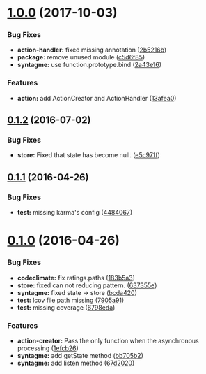 <a name="1.0.0"></a>
# [1.0.0](https://github.com/rymizuki/syntagmejs/compare/v0.1.2...v1.0.0) (2017-10-03)


### Bug Fixes

* **action-handler:** fixed missing annotation ([2b5216b](https://github.com/rymizuki/syntagmejs/commit/2b5216b))
* **package:** remove unused module ([c5d6f85](https://github.com/rymizuki/syntagmejs/commit/c5d6f85))
* **syntagme:** use function.prototype.bind ([2a43e16](https://github.com/rymizuki/syntagmejs/commit/2a43e16))


### Features

* **action:** add ActionCreator and ActionHandler ([13afea0](https://github.com/rymizuki/syntagmejs/commit/13afea0))



<a name="0.1.2"></a>
## [0.1.2](https://github.com/rymizuki/syntagmejs/compare/v0.1.1...v0.1.2) (2016-07-02)


### Bug Fixes

* **store:** Fixed that state has become null. ([e5c971f](https://github.com/rymizuki/syntagmejs/commit/e5c971f))



<a name="0.1.1"></a>
## [0.1.1](https://github.com/rymizuki/syntagmejs/compare/v0.1.0...v0.1.1) (2016-04-26)


### Bug Fixes

* **test:** missing karma's config ([4484067](https://github.com/rymizuki/syntagmejs/commit/4484067))



<a name="0.1.0"></a>
# [0.1.0](https://github.com/rymizuki/syntagmejs/compare/183b5a3...v0.1.0) (2016-04-26)


### Bug Fixes

* **codeclimate:** fix ratings.paths ([183b5a3](https://github.com/rymizuki/syntagmejs/commit/183b5a3))
* **store:** fixed can not reducing pattern. ([637355e](https://github.com/rymizuki/syntagmejs/commit/637355e))
* **syntagme:** fixed state -> store ([bcda420](https://github.com/rymizuki/syntagmejs/commit/bcda420))
* **test:** lcov file path missing ([7905a91](https://github.com/rymizuki/syntagmejs/commit/7905a91))
* **test:** missing coverage ([6798eda](https://github.com/rymizuki/syntagmejs/commit/6798eda))


### Features

* **action-creator:** Pass the only function when the asynchronous processing ([1efcb26](https://github.com/rymizuki/syntagmejs/commit/1efcb26))
* **syntagme:** add getState method ([bb705b2](https://github.com/rymizuki/syntagmejs/commit/bb705b2))
* **syntagme:** add listen method ([67d2020](https://github.com/rymizuki/syntagmejs/commit/67d2020))



